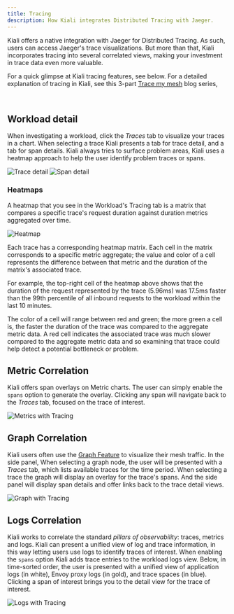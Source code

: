 ```yaml
---
title: Tracing
description: How Kiali integrates Distributed Tracing with Jaeger.
---
```


Kiali offers a native integration with Jaeger for Distributed Tracing.  As such, users can access Jaeger's trace visualizations.  But more
than that, Kiali incorporates tracing into several correlated views, making your investment in trace data even more valuable.

For a quick glimpse at Kiali tracing features, see below.  For a detailed explanation of tracing in Kiali, see this 3-part
[Trace my mesh](https://medium.com/kialiproject/trace-my-mesh-part-1-3-35e252f9c6a9) blog series,

<br />

## Workload detail

When investigating a workload, click the _Traces_ tab to visualize your traces in a chart. When selecting a trace Kiali
presents a tab for trace detail, and a tab for span details.  Kiali always tries to surface problem areas, Kiali uses a
heatmap approach to help the user identify problem traces or spans.

![Trace detail](/images/documentation/features/trace-detail.png)
![Span detail](/images/documentation/features/trace-span-detail.png)

### Heatmaps

A heatmap that you see in the Workload's Tracing tab is a matrix that compares a specific trace's request duration against duration metrics aggregated over time.

![Heatmap](/images/documentation/features/tracing-heatmap.png)

Each trace has a corresponding heatmap matrix. Each cell in the matrix corresponds to a specific metric aggregate; the value and color of a cell represents the difference between that metric and the duration of the matrix's associated trace.

For example, the top-right cell of the heatmap above shows that the duration of the request represented by the trace (5.96ms) was 17.5ms faster than the 99th percentile of all inbound requests to the workload within the last 10 minutes.

The color of a cell will range between red and green; the more green a cell is, the faster the duration of the trace was compared to the aggregate metric data. A red cell indicates the associated trace was much slower compared to the aggregate metric data and so examining that trace could help detect a potential bottleneck or problem.

## Metric Correlation

Kiali offers span overlays on Metric charts.  The user can simply enable the `spans` option to generate the overlay.  Clicking any
span will navigate back to the _Traces_ tab, focused on the trace of interest.

![Metrics with Tracing](/images/documentation/features/trace-metric-overlay.png)


## Graph Correlation

Kiali users often use the [Graph Feature](#topology) to visualize their mesh traffic.  In the side panel, When selecting a graph node,
the user will be presented with a _Traces_ tab, which lists available traces for the time period.  When selecting a trace the graph
will display an overlay for the trace's spans.  And the side panel will display span details and offer links back to the trace detail
views.

![Graph with Tracing](/images/documentation/features/trace-graph-overlay.png)


## Logs Correlation

Kiali works to correlate the standard _pillars of observability_: traces, metrics and logs. Kiali can present a unified view of
log and trace information, in this way letting users use logs to identify traces of interest.  When enabling the `spans` option
Kiali adds trace entries to the workload logs view.  Below, in time-sorted order, the user is presented with a unified view of application
logs (in white), Envoy proxy logs (in gold), and trace spaces (in blue).  Clicking a span of interest brings you to the detail
view for the trace of interest.

![Logs with Tracing](/images/documentation/features/trace-logs.png)

